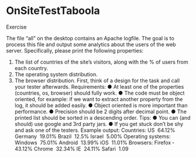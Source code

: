 # OnSiteTestTaboola

Exercise

The file “all” on the desktop contains an Apache log​file.
The goal is to process this file and output some analytics about the users of the web server.
Specifically, please print the following properties:
1. The list of countries of the site’s visitors, along with the % of users from each country.
2. The operating system distribution.
3. The browser distribution.
First, think of a design for the task and call your tester afterwards.
Requirements:
● At least one of the properties (countries, os, browser) should fully work.
● The code must be object oriented, for example: if we want to extract another
property from the log, it should be added easily.
● Object oriented is more important than performance.
● Precision should be 2 digits after decimal point.
● The printed list should be sorted in a descending order.
Tips:
● You can (and should) use google and 3rd party jars.
● If you get stuck ­ don’t be shy and ask one of the testers.
Example output:
Countries:
US ­ 64.12%
Germany ­ 19.01%
Brazil ­ 12.5%
Israel ­ 5.00%
Operating systems:
Windows ­ 75.01%
Android ­ 13.99%
iOS ­ 11.01%
Browsers:
Firefox ­ 43.12%
Chrome ­ 32.34%
IE ­ 24.11%
Safari ­ 1.09
